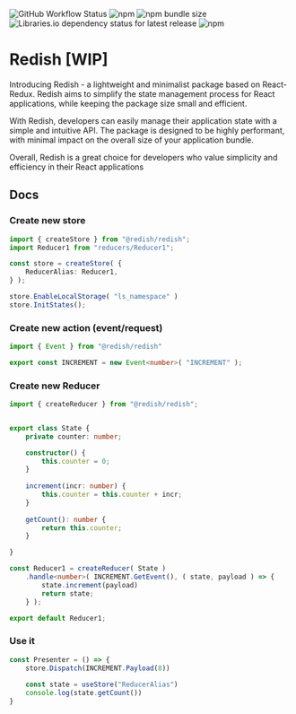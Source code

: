 ![GitHub Workflow Status](https://img.shields.io/github/actions/workflow/status/gjongenelen/redish/continuous-deployment-workflow.yml)
![npm](https://img.shields.io/npm/dw/@redish/redish)
![npm bundle size](https://img.shields.io/bundlephobia/min/@redish/redish)
![Libraries.io dependency status for latest release](https://img.shields.io/librariesio/release/npm/@redish/redish)
![npm](https://img.shields.io/npm/v/@redish/redish)

# Redish [WIP]
Introducing Redish - a lightweight and minimalist package based on React-Redux. Redish aims to simplify the state management process for React applications, while keeping the package size small and efficient.

With Redish, developers can easily manage their application state with a simple and intuitive API. The package is designed to be highly performant, with minimal impact on the overall size of your application bundle.

Overall, Redish is a great choice for developers who value simplicity and efficiency in their React applications


## Docs

### Create new store
```typescript
import { createStore } from "@redish/redish";
import Reducer1 from "reducers/Reducer1";

const store = createStore( {
    ReducerAlias: Reducer1,
} );

store.EnableLocalStorage( "ls_namespace" )
store.InitStates();
```

### Create new action (event/request)
```typescript
import { Event } from "@redish/redish"

export const INCREMENT = new Event<number>( "INCREMENT" );
```

### Create new Reducer
```typescript
import { createReducer } from "@redish/redish";


export class State {
    private counter: number;

    constructor() {
        this.counter = 0;
    }
    
    increment(incr: number) {
        this.counter = this.counter + incr;
    }
    
    getCount(): number {
        return this.counter;
    }

}

const Reducer1 = createReducer( State )
    .handle<number>( INCREMENT.GetEvent(), ( state, payload ) => {
        state.increment(payload)
        return state;
    } );

export default Reducer1;
```

### Use it
```typescript
const Presenter = () => {
    store.Dispatch(INCREMENT.Payload(8))
    
    const state = useStore("ReducerAlias")
    console.log(state.getCount())
}


```